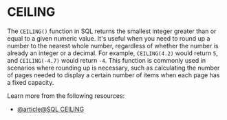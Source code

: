 # CEILING

The `CEILING()` function in SQL returns the smallest integer greater than or equal to a given numeric value. It's useful when you need to round up a number to the nearest whole number, regardless of whether the number is already an integer or a decimal. For example, `CEILING(4.2)` would return `5`, and `CEILING(-4.7)` would return `-4`. This function is commonly used in scenarios where rounding up is necessary, such as calculating the number of pages needed to display a certain number of items when each page has a fixed capacity.

Learn more from the following resources:

- [@article@SQL CEILING](https://www.w3schools.com/sql/func_sqlserver_ceiling.asp)